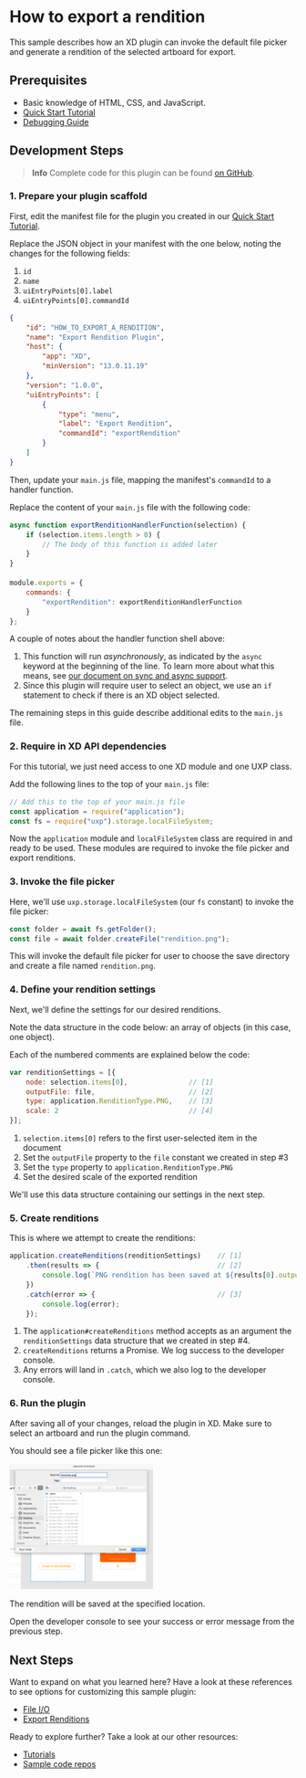 # How to export a rendition
This sample describes how an XD plugin can invoke the default file picker and generate a rendition of the selected artboard for export.


## Prerequisites
- Basic knowledge of HTML, CSS, and JavaScript.
- [Quick Start Tutorial](/guides/quick-start-guide)
- [Debugging Guide](/guides/debugging-guide)

## Development Steps

> **Info**
> Complete code for this plugin can be found [on GitHub](https://github.com/AdobeXD/Plugin-Samples/tree/master/how-to-export-a-rendition).

### 1. Prepare your plugin scaffold

First, edit the manifest file for the plugin you created in our [Quick Start Tutorial](/guides/quick-start-guide).

Replace the JSON object in your manifest with the one below, noting the changes for the following fields:

1. `id`
1. `name`
1. `uiEntryPoints[0].label`
1. `uiEntryPoints[0].commandId`

```json
{
    "id": "HOW_TO_EXPORT_A_RENDITION",
    "name": "Export Rendition Plugin",
    "host": {
        "app": "XD",
        "minVersion": "13.0.11.19"
    },
    "version": "1.0.0",
    "uiEntryPoints": [
        {
            "type": "menu",
            "label": "Export Rendition",
            "commandId": "exportRendition"
        }
    ]
}
```

Then, update your `main.js` file, mapping the manifest's `commandId` to a handler function.

Replace the content of your `main.js` file with the following code:

```js
async function exportRenditionHandlerFunction(selection) {
    if (selection.items.length > 0) {
        // The body of this function is added later
    }
}

module.exports = {
    commands: {
        "exportRendition": exportRenditionHandlerFunction
    }
};
```

A couple of notes about the handler function shell above:

1. This function will run _asynchronously_, as indicated by the `async` keyword at the beginning of the line. To learn more about what this means, see [our document on sync and async support](/Users/arnwine/Desktop/plugin-docs/reference/javascript/sync-async.md).
1. Since this plugin will require user to select an object, we use an `if` statement to check if there is an XD object selected.

The remaining steps in this guide describe additional edits to the `main.js` file.


### 2. Require in XD API dependencies 

For this tutorial, we just need access to one XD module and one UXP class.

Add the following lines to the top of your `main.js` file:

```js
// Add this to the top of your main.js file
const application = require("application");
const fs = require("uxp").storage.localFileSystem;
```

Now the `application` module and `localFileSystem` class are required in and ready to be used. These modules are required to invoke the file picker and export renditions.


### 3. Invoke the file picker

Here, we'll use `uxp.storage.localFileSystem` (our `fs` constant) to invoke the file picker:

```js
const folder = await fs.getFolder();
const file = await folder.createFile("rendition.png");
```

This will invoke the default file picker for user to choose the save directory and create a file named `rendition.png`.


### 4. Define your rendition settings

Next, we'll define the settings for our desired renditions.

Note the data structure in the code below: an array of objects (in this case, one object).

Each of the numbered comments are explained below the code:

```js
var renditionSettings = [{
    node: selection.items[0],               // [1]
    outputFile: file,                       // [2]
    type: application.RenditionType.PNG,    // [3]
    scale: 2                                // [4]
}];
```

1. `selection.items[0]` refers to the first user-selected item in the document
2. Set the `outputFile` property to the `file` constant we created in step #3
3. Set the `type` property to `application.RenditionType.PNG`
4. Set the desired scale of the exported rendition

We'll use this data structure containing our settings in the next step.


### 5. Create renditions

This is where we attempt to create the renditions:

```js
application.createRenditions(renditionSettings)    // [1]
    .then(results => {                             // [2]
        console.log(`PNG rendition has been saved at ${results[0].outputFile.nativePath}`);
    })
    .catch(error => {                              // [3]
        console.log(error);
    });
```

1. The `application#createRenditions` method accepts as an argument the `renditionSettings` data structure that we created in step #4.
2. `createRenditions` returns a Promise. We log success to the developer console.
3. Any errors will land in `.catch`, which we also log to the developer console.


### 6. Run the plugin

After saving all of your changes, reload the plugin in XD. Make sure to select an artboard and run the plugin command.

You should see a file picker like this one:

<img src="/images/readme-assets/export-rendition-pick-file.png" width="50%" height="50%">

The rendition will be saved at the specified location.

Open the developer console to see your success or error message from the previous step.


## Next Steps

Want to expand on what you learned here? Have a look at these references to see options for customizing this sample plugin:

- [File I/O](/reference/uxp/using-file-apis.md)
- [Export Renditions](/reference/application.md#applicationcreaterenditionsrenditions)

Ready to explore further? Take a look at our other resources:

- [Tutorials](/guides)
- [Sample code repos](https://github.com/AdobeXD/plugin-samples)
